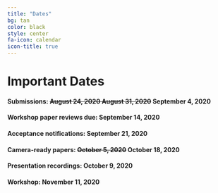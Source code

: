 ```yaml
---
title: "Dates"
bg: tan
color: black
style: center
fa-icon: calendar
icon-title: true
---
```


# Important Dates

#### Submissions: **<strike> August 24, 2020 August 31, 2020</strike> September 4, 2020**
#### Workshop paper reviews due: **September 14, 2020**

#### Acceptance notifications: **September 21, 2020**

#### Camera-ready papers: **<strike> October 5, 2020</strike> October 18, 2020**

#### Presentation recordings: **October 9, 2020**

#### Workshop: **November 11, 2020**

